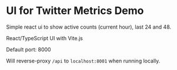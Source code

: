 # UI for Twitter Metrics Demo

Simple react ui to show active counts (current hour), last 24 and 48.

React/TypeScript UI with Vite.js

Default port: 8000

Will reverse-proxy `/api` to `localhost:8001` when running locally.
